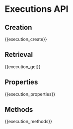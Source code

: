# Executions API

## Creation

{{execution_create}}

## Retrieval

{{execution_get}}

## Properties

{{execution_properties}}

## Methods

{{execution_methods}}

